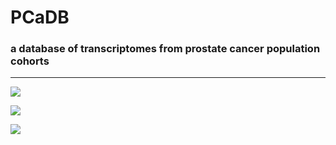 # PCaDB

### a database of transcriptomes from prostate cancer population cohorts
---

![](https://github.com/rli012/PCaTranscriptome/blob/master/PCaDB.PNG)

![](https://github.com/rli012/PCaTranscriptome/blob/master/pipeline.png)

![](https://github.com/rli012/PCaTranscriptome/blob/master/analysis.png)

